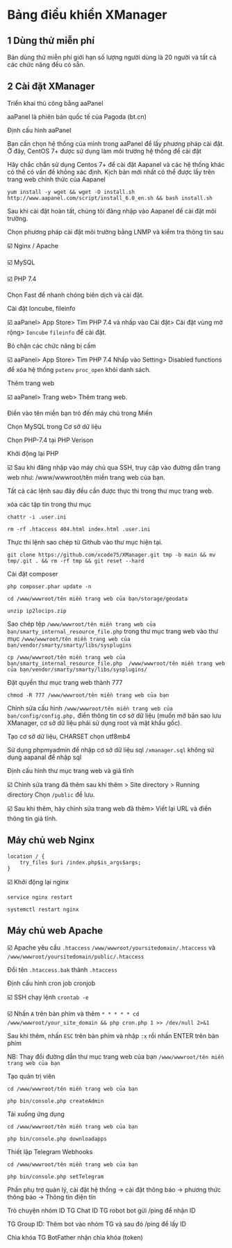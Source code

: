 # Bảng điều khiển XManager
## 1 Dùng thử miễn phí
Bản dùng thử miễn phí giới hạn số lượng người dùng là 20 người và tất cả các chức năng đều có sẵn.

## 2 Cài đặt XManager
Triển khai thủ công bằng aaPanel

aaPanel là phiên bản quốc tế của Pagoda (bt.cn)

Định cấu hình aaPanel
 
Bạn cần chọn hệ thống của mình trong aaPanel để lấy phương pháp cài đặt. Ở đây, CentOS 7+ được sử dụng làm môi trường hệ thống để cài đặt

Hãy chắc chắn sử dụng Centos 7+ để cài đặt Aapanel và các hệ thống khác có thể có vấn đề không xác định.
Kịch bản mới nhất có thể được lấy trên trang web chính thức của Aapanel

```
yum install -y wget && wget -O install.sh http://www.aapanel.com/script/install_6.0_en.sh && bash install.sh
```

Sau khi cài đặt hoàn tất, chúng tôi đăng nhập vào Aapanel để cài đặt môi trường.

Chọn phương pháp cài đặt môi trường bằng LNMP và kiểm tra thông tin sau

☑️ Nginx / Apache

☑️ MySQL

☑️ PHP 7.4

Chọn Fast để nhanh chóng biên dịch và cài đặt.

Cài đặt Ioncube, fileinfo

☑️ aaPanel> App Store> Tìm PHP 7.4 và nhấp vào Cài đặt> Cài đặt vùng mở rộng> `Ioncube` `fileinfo` để cài đặt.

Bỏ chặn các chức năng bị cấm

☑️ aaPanel> App Store> Tìm PHP 7.4 Nhấp vào Setting> Disabled functions để xóa hệ thống `putenv` `proc_open` khỏi danh sách.

Thêm trang web

☑️ aaPanel> Trang web> Thêm trang web.

Điền vào tên miền bạn trỏ đến máy chủ trong Miền

Chọn MySQL trong Cơ sở dữ liệu

Chọn PHP-7.4 tại PHP Verison

Khởi động lại PHP

☑️ Sau khi đăng nhập vào máy chủ qua SSH, truy cập vào đường dẫn trang web như: /www/wwwroot/tên miền trang web của bạn.

Tất cả các lệnh sau đây đều cần được thực thi trong thư mục trang web.

xóa các tập tin trong thư mục

``` 
chattr -i .user.ini
```
```
rm -rf .htaccess 404.html index.html .user.ini
```
Thực thi lệnh sao chép từ Github vào thư mục hiện tại.
```
git clone https://github.com/xcode75/XManager.git tmp -b main && mv tmp/.git . && rm -rf tmp && git reset --hard
```
Cài đặt composer
```
php composer.phar update -n
```
```
cd /www/wwwroot/tên miền trang web của bạn/storage/geodata
```
```
unzip ip2locips.zip
```
Sao chép tệp `/www/wwwroot/tên miền trang web của bạn/smarty_internal_resource_file.php` trong thư mục trang web vào thư mục `/www/wwwroot/tên miền trang web của bạn/vendor/smarty/smarty/libs/sysplugins`
```
cp /www/wwwroot/tên miền trang web của bạn/smarty_internal_resource_file.php  /www/wwwroot/tên miền trang web của bạn/vendor/smarty/smarty/libs/sysplugins/
```
Đặt quyền thư mục trang web thành 777
```
chmod -R 777 /www/wwwroot/tên miền trang web của bạn
```
Chỉnh sửa cấu hình `/www/wwwroot/tên miền trang web của bạn/config/config.php,` điền thông tin cơ sở dữ liệu (muốn mở bản sao lưu XManager, cơ sở dữ liệu phải sử dụng root và mật khẩu gốc).

Tạo cơ sở dữ liệu, CHARSET chọn utf8mb4

Sử dụng phpmyadmin để nhập cơ sở dữ liệu sql `/xmanager.sql` không sử dụng aapanal để nhập sql

Định cấu hình thư mục trang web và giả tĩnh

☑️ Chỉnh sửa trang đã thêm sau khi thêm > Site directory > Running directory Chọn `/public` để lưu.

☑️ Sau khi thêm, hãy chỉnh sửa trang web đã thêm> Viết lại URL và điền thông tin giả tĩnh.

Máy chủ web Nginx
-----------------------------------------------
```
location / {
    try_files $uri /index.php$is_args$args;
}
```
☑️ Khởi động lại nginx
```
service nginx restart
```
```
systemctl restart nginx
```
Máy chủ web Apache
-------------------------------------------------

☑️ Apache yêu cầu `.htaccess` `/www/wwwroot/yoursitedomain/.htaccess` và `/www/wwwroot/yoursitedomain/public/.htaccess`

Đổi tên `.htaccess.bak` thành `.htaccess`

Định cấu hình cron job cronjob

☑️ SSH chạy lệnh `crontab -e`

☑️ Nhấn `A` trên bàn phím và thêm  `* * * * * cd /www/wwwroot/your_site_domain && php cron.php 1 >> /dev/null 2>&1`

Sau khi thêm, nhấn `ESC` trên bàn phím và nhập `:x` rồi nhấn ENTER trên bàn phím

NB: Thay đổi đường dẫn thư mục trang web của bạn `/www/wwwroot/tên miền trang web của bạn`

Tạo quản trị viên
```
cd /www/wwwroot/tên miền trang web của bạn
```
```
php bin/console.php createAdmin
```
Tải xuống ứng dụng
```
cd /www/wwwroot/tên miền trang web của bạn
```
```
php bin/console.php downloadapps  
```
Thiết lập Telegram Webhooks
```
cd /www/wwwroot/tên miền trang web của bạn
```
```
php bin/console.php setTelegram
```
Phần phụ trợ quản lý, cài đặt hệ thống -> cài đặt thông báo -> phương thức thông báo -> Thông tin điện tín

Trò chuyện nhóm ID TG Chat ID TG robot bot gửi /ping để nhận ID

TG Group ID: Thêm bot vào nhóm TG và sau đó /ping để lấy ID

Chìa khóa TG BotFather nhận chìa khóa (token)
